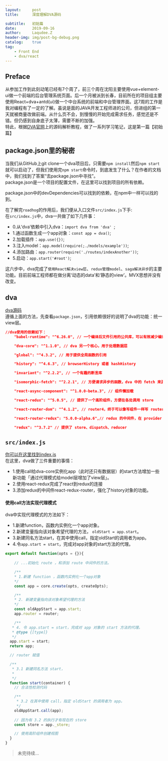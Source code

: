 ```yaml
---
layout:     post
title:      深度理解DVA源码

subtitle:   初始篇
date:       2019-09-16
author:     Laqudee.Z
header-img: img/post-bg-debug.png
catalog:    true
tag:
    - Front End
    - dva/react
---
```


## Preface
从参加工作到此刻动笔已经有7个周了，前三个周在沈阳主要使用vue+element-ui做一个前端的后台管理系统页面。后一个月被派到长春，目前所在的项目组主要使用React+dva+antd(ui)做一个中台系统的前端和中台管理界面。这7周的工作是我对编程有了一定的了解。虽说是面的JAVA开发工程师进的公司，但进组的第一天就被商量改做前端。从什么页不会，到慢慢的开始完成需求任务，感觉还是不错。但仍感到自身底子太薄，需要不断的加强。    
特此，根据[DVA官网](https://dvajs.com/guide/source-code-explore.html)上的源码解析教程，做了一系列学习笔记，这是第一篇【初始篇】

## package.json里的秘密

当我们从GitHub上git clone一个dva项目后，只需要```npm install```然后```npm start```就可以启动了，但我们使用完```npm start```命令时，到底发生了什么？在作者的文档中，我们找到了答案“去package.json中寻找”。    
package.json是一个项目的配置文件，在这里可以找到项目的所有依赖。

package.json中的devDependencies可以找到的依赖，在npm中一样可以找的到。

在了解完```roadhog```的作用后，我们便从入口文件```src/index.js```下手:    
在```src/index.js```中，dva一共做了如下几件事：    
- 0.从‘dva’依赖中引入dva：```import dva from 'dva' ```;
- 1.通过函数生成一个app对象：```const app = dva()```;
- 2.加载插件：```app.use({})```;
- 3.注入model：```app.model(require(;./models/example'))```;
- 4.添加路由：```app.router(require('./routes/indexAnother'))```;
- 5.启动：```app.start('#root')```;    

这六步中，dva完成了```使用React解决view层```、```redux管理model```、```saga解决异步```的主要功能。目前前端工程师都在做分离‘动态的data’和‘静态的view’。MVX思想并没有改变。

## dva    
[dva源码](https://github.com/dvajs/dva)     
遵循上面的方法，先查看```package.json```，引用依赖很好的说明了dva的功能：统一view层。    
```json
//dva使用的依赖如下：
    "babel-runtime": "^6.26.0", // 一个编译后文件引用的公共库，可以有效减少编译后的文件体积

    "dva-core": "^1.1.0", // dva 另一个核心，用于处理数据层

    "global": "^4.3.2", // 用于提供全局函数的引用

    "history": "^4.6.3", // browserHistory 或者 hashHistory

    "invariant": "^2.2.2", // 一个有趣的断言库

    "isomorphic-fetch": "^2.2.1", // 方便请求异步的函数，dva 中的 fetch 来源

    "react-async-component": "^1.0.0-beta.3", // 组件懒加载

    "react-redux": "^5.0.5", // 提供了一个高阶组件，方便在各处调用 store

    "react-router-dom": "^4.1.2", // router4，终于可以像写组件一样写 router 了

    "react-router-redux": "5.0.0-alpha.6",// redux 的中间件，在 provider 里可以嵌套 router

    "redux": "^3.7.2" // 提供了 store、dispatch、reducer 
```

## ```src/index.js```
[你可以在这里找到index.js](https://github.com/dvajs/dva/blob/master/packages/dva/src/index.js)     
在这里，dva做了三件重要的事情：   
- 1.使用call给dva-core实例化app（此时还只有数据层）的start方法增加一些新功能「通过代理模式给model层增加了view层」。
- 2.使用react-redux完成了react到redux的连接
- 3.添加redux的中间件react-redux-router，强化了history对象的功能。

#### 使用call方法实现代理模式
dva中实现代理模式的方法如下：    
- 1.新建function，函数内实例化一个app对象。
- 2.新建变量指向该对象希望代理的方法， ```oldStart = app.start```。
- 3.新建同名方法start，在其中使用call，指定oldStart的调用者为app。
- 4.令```app.start = start```，完成对app对象的start方法的代理。

```js
export default function(opts = {}){
    
    // ...初始化 route ，和添加 route 中间件的方法。

    /**
    * 1.新建 function ，函数内实例化一个app对象
    */
    const app = core.create(opts, createOpts);

    /**
    * 2. 新建变量指向该对象希望代理的方法
    */
    const oldAppStart = app.start;
    app.router = router;

    /**
   * 4. 令 app.start = start，完成对 app 对象的 start 方法的代理。
   * @type {[type]}
   */
  app.start = start;
  return app;

  // router 赋值

  /**
   * 3.1 新建同名方法 start，
   * 
   */
  function start(container) {
    // 合法性检测代码

    /**
     * 3.2 在其中使用 call，指定 oldStart 的调用者为 app。
     */
    oldAppStart.call(app);
	
	// 因为有 3.2 的执行才有现在的 store
    const store = app._store;

	// 使用高阶组件创建视图
  }
}
```

> 未完待续...